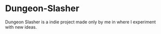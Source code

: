 # Dungeon-Slasher

Dungeon Slasher is a indie project made only by me in where I experiment with new ideas.
